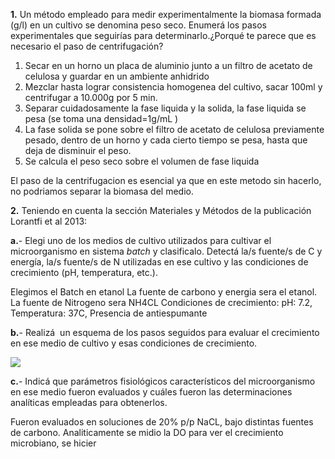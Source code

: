 **1.** Un método empleado para medir experimentalmente la biomasa formada (g/l) en un cultivo se denomina peso seco. Enumerá los pasos experimentales que seguirías para determinarlo.¿Porqué te parece que es necesario el paso de centrifugación?

1. Secar en un horno un placa de aluminio junto a un filtro de acetato de celulosa y guardar en un ambiente anhidrido
2. Mezclar hasta lograr consistencia homogenea del cultivo, sacar 100ml y centrifugar a 10.000g por 5 min.
3. Separar cuidadosamente la fase liquida y la solida, la fase liquida se pesa (se toma una densidad=1g/mL )
4. La fase solida se pone sobre el filtro de acetato de celulosa previamente pesado, dentro de un horno y cada cierto tiempo se pesa, hasta que deja de disminuir el peso.
5. Se calcula el peso seco sobre el volumen de fase liquida

El paso de la centrifugacion es esencial ya que en este metodo sin hacerlo, no podriamos separar la biomasa del medio.

**2.** Teniendo en cuenta la sección Materiales y Métodos de la publicación Lorantfi et al 2013:   

**a.**- Elegi uno de los medios de cultivo utilizados para cultivar el microorganismo en sistema _batch_ y clasificalo. Detectá la/s fuente/s de C y energía, la/s fuente/s de N utilizadas en ese cultivo y las condiciones de crecimiento (pH, temperatura, etc.).

Elegimos el Batch en etanol
La fuente de carbono y energia sera el etanol.
La fuente de Nitrogeno sera NH4CL
Condiciones de crecimiento: pH: 7.2, Temperatura: 37C, Presencia de antiespumante

**b.**- Realizá  un esquema de los pasos seguidos para evaluar el crecimiento en ese medio de cultivo y esas condiciones de crecimiento.

![](https://i.imgur.com/qWJ2jCz.png)


**c.**- Indicá que parámetros fisiológicos característicos del microorganismo en ese medio fueron evaluados y cuáles fueron las determinaciones analíticas empleadas para obtenerlos.

Fueron evaluados en soluciones de 20% p/p NaCL, bajo distintas fuentes de carbono.
Analiticamente se midio la DO para ver el crecimiento microbiano, se hicier